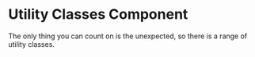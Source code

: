 # Utility Classes Component

The only thing you can count on is the unexpected, so there is a range of
utility classes.
